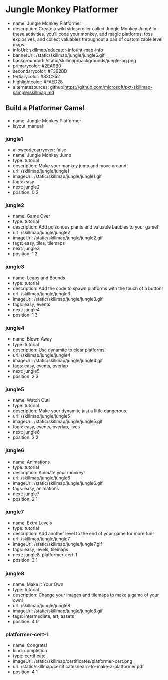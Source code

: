 # Jungle Monkey Platformer
* name: Jungle Monkey Platformer
* description: Create a wild sidescroller called Jungle Monkey Jump! In these activities, you'll code your monkey, add magic platforms, toss explosives, and collect valuables throughout a pair of customizable level maps.
* infoUrl: skillmap/educator-info/int-map-info
* bannerUrl: /static/skillmap/jungle/jungle6.gif
* backgroundurl: /static/skillmap/backgrounds/jungle-bg.png
* primarycolor: #2EA9B0
* secondarycolor: #F392BD
* tertiarycolor: #83C252
* highlightcolor: #FAED28
* alternatesources: github:https://github.com/microsoft/pxt-skillmap-sample/skillmap.md



## Build a Platformer Game!
* name: Jungle Monkey Platformer
* layout: manual

### jungle1
* allowcodecarryover: false
* name: Jungle Monkey Jump
* type: tutorial
* description: Make your monkey jump and move around!
* url: /skillmap/jungle/jungle1
* imageUrl: /static/skillmap/jungle/jungle1.gif
* tags: easy
* next: jungle2
* position: 0 2

### jungle2
* name: Game Over
* type: tutorial
* description: Add poisonous plants and valuable baubles to your game!
* url: /skillmap/jungle/jungle2
* imageUrl: /static/skillmap/jungle/jungle2.gif
* tags: easy, tiles, tilemaps
* next: jungle3
* position: 1 2

### jungle3
* name: Leaps and Bounds
* type: tutorial
* description: Add the code to spawn platforms with the touch of a button!
* url: /skillmap/jungle/jungle3
* imageUrl: /static/skillmap/jungle/jungle3.gif
* tags: easy, events
* next: jungle4
* position: 1 3

### jungle4
* name: Blown Away
* type: tutorial
* description: Use dynamite to clear platforms!
* url: /skillmap/jungle/jungle4
* imageUrl: /static/skillmap/jungle/jungle4.gif
* tags: easy, events, overlap
* next: jungle5
* position: 2 3

### jungle5
* name: Watch Out!
* type: tutorial
* description: Make your dynamite just a little dangerous.
* url: /skillmap/jungle/jungle5
* imageUrl: /static/skillmap/jungle/jungle5.gif
* tags: easy, events, overlap, lives
* next: jungle6
* position: 2 2


### jungle6
* name: Animations
* type: tutorial
* description: Animate your monkey!
* url: /skillmap/jungle/jungle6
* imageUrl: /static/skillmap/jungle/jungle6.gif
* tags: easy, animations
* next: jungle7
* position: 2 1


### jungle7
* name: Extra Levels
* type: tutorial
* description: Add another level to the end of your game for more fun!
* url: /skillmap/jungle/jungle7
* imageUrl: /static/skillmap/jungle/jungle7.gif
* tags: easy, levels, tilemaps
* next: jungle8, platformer-cert-1
* position: 3 1


### jungle8
* name: Make it Your Own
* type: tutorial
* description: Change your images and tilemaps to make a game of your own!
* url: /skillmap/jungle/jungle8
* imageUrl: /static/skillmap/jungle/jungle8.gif
* tags: intermediate, art, assets
* position: 4 0


### platformer-cert-1
* name: Congrats!
* kind: completion
* type: certificate
* imageUrl: /static/skillmap/certificates/platformer-cert.png
* url: /static/skillmap/certificates/learn-to-make-a-platformer.pdf
* position: 4 1




